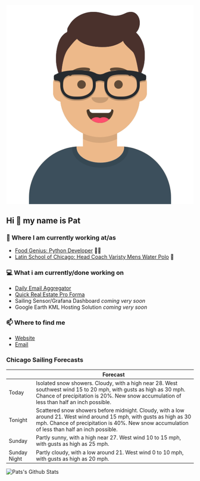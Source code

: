 [![Social banner for p-j-falconer](https://raw.githubusercontent.com/P-J-FALCONER/P-J-FALCONER/master/assets/avataaars.svg)](https://patfalconer.com/)
## Hi :wave: my name is Pat

### 💼 Where I am currently working at/as
- [Food Genius: Python Developer](https://getfoodgenius.com/) 🍔🐍
- [Latin School of Chicago: Head Coach Varisty Mens Water Polo](https://www.latinschool.org/) 🤽


### 💻 What i am currently/done working on
 - [Daily Email Aggregator](https://github.com/P-J-FALCONER/dott_daily_mail)
 - [Quick Real Estate Pro Forma](https://github.com/P-J-FALCONER/henry)
 - Sailing Sensor/Grafana Dashboard *coming very soon*
 - Google Earth KML Hosting Solution *coming very soon*

### 📫 Where to find me
 - [Website](https://patfalconer.com/)
 - [Email](mailto:patrick.j.falconer@gmail.com)


### Chicago Sailing Forecasts
|   | Forecast  |
|---|---|
| Today | Isolated snow showers. Cloudy, with a high near 28. West southwest wind 15 to 20 mph, with gusts as high as 30 mph. Chance of precipitation is 20%. New snow accumulation of less than half an inch possible. |
| Tonight | Scattered snow showers before midnight. Cloudy, with a low around 21. West wind around 15 mph, with gusts as high as 30 mph. Chance of precipitation is 40%. New snow accumulation of less than half an inch possible. |
| Sunday | Partly sunny, with a high near 27. West wind 10 to 15 mph, with gusts as high as 25 mph. |
| Sunday Night | Partly cloudy, with a low around 21. West wind 0 to 10 mph, with gusts as high as 20 mph. |

![Pats's Github Stats](https://github-readme-stats.vercel.app/api?username=p-j-falconer&show_icons=true&theme=radical)
